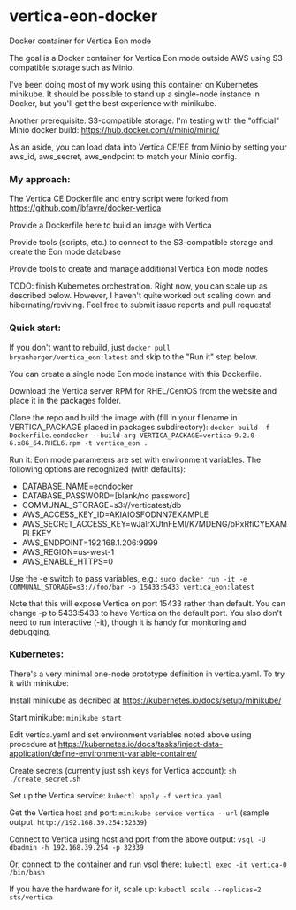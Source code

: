 # vertica-eon-docker
Docker container for Vertica Eon mode

The goal is a Docker container for Vertica Eon mode outside AWS using S3-compatible storage such as Minio.

I've been doing most of my work using this container on Kubernetes minikube.  It should be possible to stand up a single-node instance in Docker, but you'll get the best experience with minikube.

Another prerequisite: S3-compatible storage.  I'm testing with the "official" Minio docker build:  https://hub.docker.com/r/minio/minio/

As an aside, you can load data into Vertica CE/EE from Minio by setting your aws_id, aws_secret, aws_endpoint to match your Minio config.

### My approach:

The Vertica CE Dockerfile and entry script were forked from https://github.com/jbfavre/docker-vertica

Provide a Dockerfile here to build an image with Vertica

Provide tools (scripts, etc.) to connect to the S3-compatible storage and create the Eon mode database

Provide tools to create and manage additional Vertica Eon mode nodes

TODO: finish Kubernetes orchestration.  Right now, you can scale up as described below.  However, I haven't quite worked out scaling down and hibernating/reviving.  Feel free to submit issue reports and pull requests!

### Quick start:

If you don't want to rebuild, just `docker pull bryanherger/vertica_eon:latest` and skip to the "Run it" step below.

You can create a single node Eon mode instance with this Dockerfile.

Download the Vertica server RPM for RHEL/CentOS from the website and place it in the packages folder.

Clone the repo and build the image with (fill in your filename in VERTICA_PACKAGE placed in packages subdirectory):
`docker build -f Dockerfile.eondocker --build-arg VERTICA_PACKAGE=vertica-9.2.0-6.x86_64.RHEL6.rpm -t vertica_eon .`

Run it:  Eon mode parameters are set with environment variables.  The following options are recognized (with defaults):
- DATABASE_NAME=eondocker
- DATABASE_PASSWORD=[blank/no password]
- COMMUNAL_STORAGE=s3://verticatest/db
- AWS_ACCESS_KEY_ID=AKIAIOSFODNN7EXAMPLE
- AWS_SECRET_ACCESS_KEY=wJalrXUtnFEMI/K7MDENG/bPxRfiCYEXAMPLEKEY
- AWS_ENDPOINT=192.168.1.206:9999
- AWS_REGION=us-west-1
- AWS_ENABLE_HTTPS=0

Use the -e switch to pass variables, e.g.:
`sudo docker run -it -e COMMUNAL_STORAGE=s3://foo/bar -p 15433:5433 vertica_eon:latest`

Note that this will expose Vertica on port 15433 rather than default.  You can change -p to 5433:5433 to have Vertica on the default port.
You also don't need to run interactive (-it), though it is handy for monitoring and debugging.

### Kubernetes:

There's a very minimal one-node prototype definition in vertica.yaml.  To try it with minikube:

Install minikube as decribed at https://kubernetes.io/docs/setup/minikube/
 
Start minikube: `minikube start`
 
Edit vertica.yaml and set environment variables noted above using procedure at https://kubernetes.io/docs/tasks/inject-data-application/define-environment-variable-container/

Create secrets (currently just ssh keys for Vertica account): `sh ./create_secret.sh`
 
Set up the Vertica service: `kubectl apply -f vertica.yaml`

Get the Vertica host and port: `minikube service vertica --url`  (sample output: `http://192.168.39.254:32339`)

Connect to Vertica using host and port from the above output: `vsql -U dbadmin -h 192.168.39.254 -p 32339`

Or, connect to the container and run vsql there: `kubectl exec -it vertica-0 /bin/bash`

If you have the hardware for it, scale up: `kubectl scale --replicas=2 sts/vertica`
